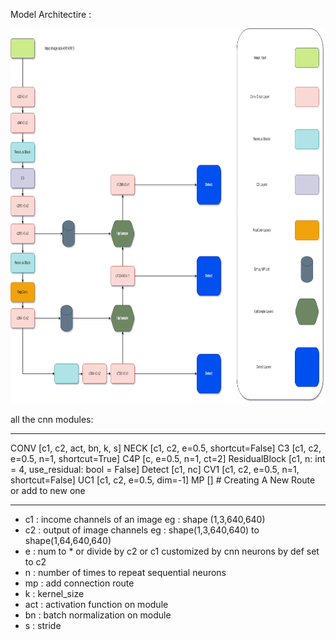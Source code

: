 Model Architectire :



<img src="https://raw.githubusercontent.com/erfanzar/ObjD/main/Read/modelArchitecture.png" height="600">





all the cnn modules:

------------------------------------------------------------

CONV [c1, c2, act, bn, k, s]
NECK [c1, c2, e=0.5, shortcut=False]
C3 [c1, c2, e=0.5, n=1, shortcut=True]
C4P [c, e=0.5, n=1, ct=2]
ResidualBlock [c1, n: int = 4, use_residual: bool = False]
Detect [c1, nc]
CV1 [c1, c2, e=0.5, n=1, shortcut=False]
UC1 [c1, c2, e=0.5, dim=-1]
MP [] # Creating A New Route or add to new one

------------------------------------------------------------

- c1 : income channels of an image eg : shape (1,3,640,640)
- c2 : output of image channels eg : shape(1,3,640,640) to shape(1,64,640,640)
- e : num to * or divide by c2 or c1 customized by cnn neurons by def set to c2
- n : number of times to repeat sequential neurons
- mp : add connection route
- k : kernel_size
- act : activation function on module
- bn : batch normalization on module
- s : stride
